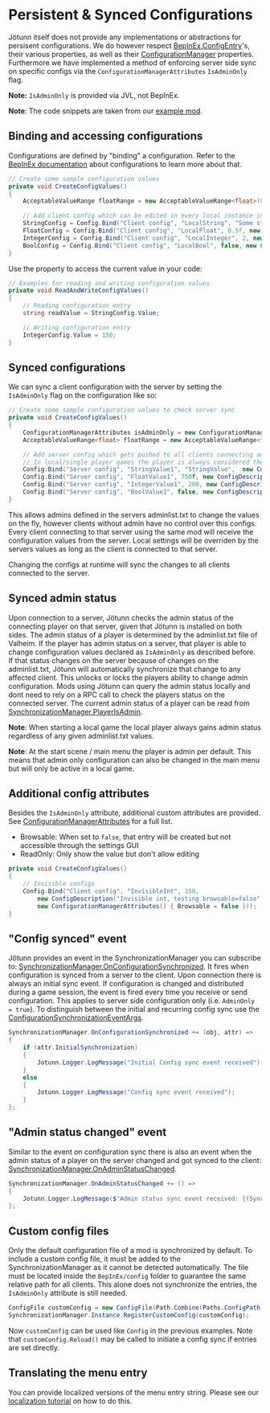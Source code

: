 # Persistent & Synced Configurations

Jötunn itself does not provide any implementations or abstractions for persisent configurations.
We do however respect [BepInEx.ConfigEntry](https://docs.bepinex.dev/articles/dev_guide/plugin_tutorial/4_configuration.html)'s, their various properties, as well as their [ConfigurationManager](https://github.com/BepInEx/BepInEx.ConfigurationManager) properties.
Furthermore we have implemented a method of enforcing server side sync on specific configs via the `ConfigurationManagerAttributes` `IsAdminOnly` flag.

**Note:** `IsAdminOnly` is provided via JVL, not BepInEx.

**Note**: The code snippets are taken from our [example mod](https://github.com/Valheim-Modding/JotunnModExample).

## Binding and accessing configurations

Configurations are defined by "binding" a configuration.
Refer to the [BepInEx documentation](https://docs.bepinex.dev/articles/dev_guide/plugin_tutorial/4_configuration.html) about configurations to learn more about that.

```cs
// Create some sample configuration values
private void CreateConfigValues()
{
    AcceptableValueRange floatRange = new AcceptableValueRange<float>(0f, 1f);

    // Add client config which can be edited in every local instance independently
    StringConfig = Config.Bind("Client config", "LocalString", "Some string", "Client side string");
    FloatConfig = Config.Bind("Client config", "LocalFloat", 0.5f, new ConfigDescription("Client side float with a value range", floatRange));
    IntegerConfig = Config.Bind("Client config", "LocalInteger", 2, new ConfigDescription("Client side integer without a range"));
    BoolConfig = Config.Bind("Client config", "LocalBool", false, new ConfigDescription("Client side bool / checkbox"));
}
```

Use the property to access the current value in your code:

```cs
// Examples for reading and writing configuration values
private void ReadAndWriteConfigValues()
{
    // Reading configuration entry
    string readValue = StringConfig.Value;

    // Writing configuration entry
    IntegerConfig.Value = 150;
}
```

## Synced configurations

We can sync a client configuration with the server by setting the `IsAdminOnly` flag on the configuration like so:

```cs
// Create some sample configuration values to check server sync
private void CreateConfigValues()
{
    ConfigurationManagerAttributes isAdminOnly = new ConfigurationManagerAttributes { IsAdminOnly = true };
    AcceptableValueRange<float> floatRange = new AcceptableValueRange<float>(0f, 1000f);

    // Add server config which gets pushed to all clients connecting and can only be edited by admins
    // In local/single player games the player is always considered the admin
    Config.Bind("Server config", "StringValue1", "StringValue",  new ConfigDescription("Server side string", null, isAdminOnly));
    Config.Bind("Server config", "FloatValue1", 750f, new ConfigDescription("Server side float", floatRange, isAdminOnly));
    Config.Bind("Server config", "IntegerValue1", 200, new ConfigDescription("Server side integer", null, isAdminOnly));
    Config.Bind("Server config", "BoolValue1", false, new ConfigDescription("Server side bool", null, isAdminOnly));
}
```

This allows admins defined in the servers adminlist.txt to change the values on the fly, however clients without admin have no control over this configs.
Every client connecting to that server using the same mod will receive the configuration values from the server.
Local settings will be overriden by the servers values as long as the client is connected to that server.

Changing the configs at runtime will sync the changes to all clients connected to the server.

## Synced admin status

Upon connection to a server, Jötunn checks the admin status of the connecting player on that server, given that Jötunn is installed on both sides.
The admin status of a player is determined by the adminlist.txt file of Valheim. If the player has admin status on a server, that player is able to change configuration values declared as `IsAdminOnly` as described before.
If that status changes on the server because of changes on the adminlist.txt, Jötunn will automatically synchronize that change to any affected client.
This unlocks or locks the players ability to change admin configuration.
Mods using Jötunn can query the admin status locally and dont need to rely on a RPC call to check the players status on the connected server.
The current admin status of a player can be read from [SynchronizationManager.PlayerIsAdmin](xref:Jotunn.Managers.SynchronizationManager.PlayerIsAdmin).

**Note**: When starting a local game the local player always gains admin status regardless of any given adminlist.txt values.

**Note**: At the start scene / main menu the player is admin per default. This means that admin only configuration can also be changed in the main menu but will only be active in a local game.

## Additional config attributes

Besides the `IsAdminOnly` attribute, additional custom attributes are provided.
See [ConfigurationManagerAttributes](https://github.com/Valheim-Modding/Jotunn/blob/dev/JotunnLib/Utils/ConfigurationManagerAttributes.cs) for a full list.

* Browsable: When set to `false`, that entry will be created but not accessible through the settings GUI
* ReadOnly: Only show the value but don't allow editing

```cs
private void CreateConfigValues()
{
    // Invisible configs
    Config.Bind("Client config", "InvisibleInt", 150,
        new ConfigDescription("Invisible int, testing browsable=false", null,
        new ConfigurationManagerAttributes() { Browsable = false }));
}
```

## "Config synced" event

Jötunn provides an event in the SynchronizationManager you can subscribe to: [SynchronizationManager.OnConfigurationSynchronized](xref:Jotunn.Managers.SynchronizationManager.OnConfigurationSynchronized). It fires when configuration is synced from a server to the client. Upon connection there is always an initial sync event. If configuration is changed and distributed during a game session, the event is fired every time you receive or send configuration. This applies to server side configuration only (i.e. `AdminOnly = true`). To distinguish between the initial and recurring config sync use the [ConfigurationSynchronizationEventArgs](xref:Jotunn.Utils.ConfigurationSynchronizationEventArgs).

```cs
SynchronizationManager.OnConfigurationSynchronized += (obj, attr) =>
{
    if (attr.InitialSynchronization)
    {
        Jotunn.Logger.LogMessage("Initial Config sync event received");
    }
    else
    {
        Jotunn.Logger.LogMessage("Config sync event received");
    }
};
```

## "Admin status changed" event

Similar to the event on configuration sync there is also an event when the admin status of a player on the server changed and got synced to the client: [SynchronizationManager.OnAdminStatusChanged](xref:Jotunn.Managers.SynchronizationManager.OnAdminStatusChanged).

```cs
SynchronizationManager.OnAdminStatusChanged += () =>
{
    Jotunn.Logger.LogMessage($"Admin status sync event received: {(SynchronizationManager.Instance.PlayerIsAdmin ? "You're admin now" : "Downvoted, boy")}");
};
```

## Custom config files

Only the default configuration file of a mod is synchronized by default.
To include a custom config file, it must be added to the SynchronizationManager as it cannot be detected automatically.
The file must be located inside the `BepInEx/config` folder to guarantee the same relative path for all clients.
This alone does not synchronize the entries, the `IsAdminOnly` attribute is still needed.

```cs
ConfigFile customConfig = new ConfigFile(Path.Combine(Paths.ConfigPath, "path/custom_config.cfg"), true);
SynchronizationManager.Instance.RegisterCustomConfig(customConfig);
```

Now `customConfig` can be used like `Config` in the previous examples.
Note that `customConfig.Reload()` may be called to initiate a config sync if entries are set directly.

## Translating the menu entry

You can provide localized versions of the menu entry string.
Please see our [localization tutorial](localization.md#localizable-content-in-jötunn) on how to do this.
